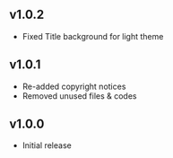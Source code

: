 ## v1.0.2
- Fixed Title background for light theme

## v1.0.1
- Re-added copyright notices
- Removed unused files & codes

## v1.0.0
- Initial release
